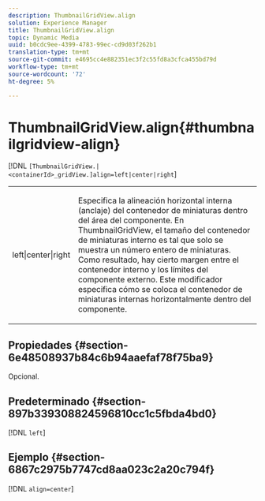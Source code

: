 ```yaml
---
description: ThumbnailGridView.align
solution: Experience Manager
title: ThumbnailGridView.align
topic: Dynamic Media
uuid: b0cdc9ee-4399-4783-99ec-cd9d03f262b1
translation-type: tm+mt
source-git-commit: e4695cc4e882351ec3f2c55fd8a3cfca455bd79d
workflow-type: tm+mt
source-wordcount: '72'
ht-degree: 5%

---
```



# ThumbnailGridView.align{#thumbnailgridview-align}

[!DNL `[ThumbnailGridView.|<containerId>_gridView.]align=left|center|right`]

<table id="table_95890560230C48BBB03A8082F56382CA"> 
 <tbody> 
  <tr> 
   <td> <p> <span class="codeph"> left|center|right</span> </p> </td> 
   <td> <p> Especifica la alineación horizontal interna (anclaje) del contenedor de miniaturas dentro del área del componente. En ThumbnailGridView, el tamaño del contenedor de miniaturas interno es tal que solo se muestra un número entero de miniaturas. Como resultado, hay cierto margen entre el contenedor interno y los límites del componente externo. Este modificador especifica cómo se coloca el contenedor de miniaturas internas horizontalmente dentro del componente. </p> </td> 
  </tr> 
 </tbody> 
</table>

## Propiedades {#section-6e48508937b84c6b94aaefaf78f75ba9}

Opcional.

## Predeterminado {#section-897b339308824596810cc1c5fbda4bd0}

[!DNL `left`]

## Ejemplo {#section-6867c2975b7747cd8aa023c2a20c794f}

[!DNL `align=center`]
